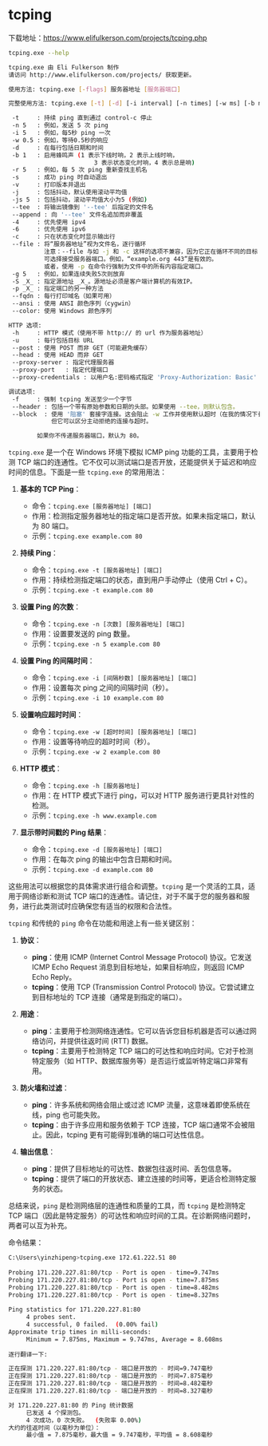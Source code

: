 # tcping



下载地址：https://www.elifulkerson.com/projects/tcping.php

```bash
tcping.exe --help

tcping.exe 由 Eli Fulkerson 制作
请访问 http://www.elifulkerson.com/projects/ 获取更新。

使用方法: tcping.exe [-flags] 服务器地址 [服务器端口]

完整使用方法: tcping.exe [-t] [-d] [-i interval] [-n times] [-w ms] [-b n] [-r times] [-s] [-v] [-j] [-js size] [-4] [-6] [-c] [-g count] [-S source_address] [--file] [--tee filename] [-h] [-u] [--post] [--head] [--proxy-port port] [--proxy-server server] [--proxy-credentials username:password] [-f] 服务器地址 [服务器端口]

 -t     : 持续 ping 直到通过 control-c 停止
 -n 5   : 例如，发送 5 次 ping
 -i 5   : 例如，每5秒 ping 一次
 -w 0.5 : 例如，等待0.5秒的响应
 -d     : 在每行包括日期和时间
 -b 1   : 启用蜂鸣声 (1 表示下线时响，2 表示上线时响，
                        3 表示状态变化时响，4 表示总是响)
 -r 5   : 例如，每 5 次 ping 重新查找主机名
 -s     : 成功 ping 时自动退出
 -v     : 打印版本并退出
 -j     : 包括抖动，默认使用滚动平均值
 -js 5  : 包括抖动，滚动平均值大小为5 (例如)
 --tee  : 将输出镜像到 '--tee' 后指定的文件名
 --append : 向 '--tee' 文件名追加而非覆盖
 -4     : 优先使用 ipv4
 -6     : 优先使用 ipv6
 -c     : 只在状态变化时显示输出行
 --file : 将“服务器地址”视为文件名，逐行循环
          注意：--file 与如 -j 和 -c 这样的选项不兼容，因为它正在循环不同的目标
          可选择接受服务器端口。例如，“example.org 443”是有效的。
          或者，使用 -p 在命令行强制为文件中的所有内容指定端口。
 -g 5   : 例如，如果连续失败5次则放弃
 -S _X_ : 指定源地址 _X_。源地址必须是客户端计算机的有效IP。
 -p _X_ : 指定端口的另一种方法
 --fqdn : 每行打印域名（如果可用）
 --ansi : 使用 ANSI 颜色序列（cygwin）
 --color: 使用 Windows 颜色序列

HTTP 选项:
 -h     : HTTP 模式（使用不带 http:// 的 url 作为服务器地址）
 -u     : 每行包括目标 URL
 --post : 使用 POST 而非 GET（可能避免缓存）
 --head : 使用 HEAD 而非 GET
 --proxy-server : 指定代理服务器
 --proxy-port   : 指定代理端口
 --proxy-credentials : 以用户名:密码格式指定 'Proxy-Authorization: Basic' 头

调试选项:
 -f     : 强制 tcping 发送至少一个字节
 --header : 包括一个带有原始参数和日期的头部。如果使用 --tee，则默认包含。
 --block  : 使用 '阻塞' 套接字连接。这会阻止 -w 工作并使用默认超时（在我的情况下长达 20 秒）。
            但它可以区分主动拒绝的连接与超时。

        如果你不传递服务器端口，默认为 80。
```



`tcping.exe` 是一个在 Windows 环境下模拟 ICMP ping 功能的工具，主要用于检测 TCP 端口的连通性。它不仅可以测试端口是否开放，还能提供关于延迟和响应时间的信息。下面是一些 `tcping.exe` 的常用用法：

1. **基本的 TCP Ping**：
   - 命令：`tcping.exe [服务器地址] [端口]`
   - 作用：检测指定服务器地址的指定端口是否开放。如果未指定端口，默认为 80 端口。
   - 示例：`tcping.exe example.com 80`

2. **持续 Ping**：
   - 命令：`tcping.exe -t [服务器地址] [端口]`
   - 作用：持续检测指定端口的状态，直到用户手动停止（使用 Ctrl + C）。
   - 示例：`tcping.exe -t example.com 80`

3. **设置 Ping 的次数**：
   - 命令：`tcping.exe -n [次数] [服务器地址] [端口]`
   - 作用：设置要发送的 ping 数量。
   - 示例：`tcping.exe -n 5 example.com 80`

4. **设置 Ping 的间隔时间**：
   - 命令：`tcping.exe -i [间隔秒数] [服务器地址] [端口]`
   - 作用：设置每次 ping 之间的间隔时间（秒）。
   - 示例：`tcping.exe -i 10 example.com 80`

5. **设置响应超时时间**：
   - 命令：`tcping.exe -w [超时时间] [服务器地址] [端口]`
   - 作用：设置等待响应的超时时间（秒）。
   - 示例：`tcping.exe -w 2 example.com 80`

6. **HTTP 模式**：
   - 命令：`tcping.exe -h [服务器地址]`
   - 作用：在 HTTP 模式下进行 ping，可以对 HTTP 服务进行更具针对性的检测。
   - 示例：`tcping.exe -h www.example.com`

7. **显示带时间戳的 Ping 结果**：
   - 命令：`tcping.exe -d [服务器地址] [端口]`
   - 作用：在每次 ping 的输出中包含日期和时间。
   - 示例：`tcping.exe -d example.com 80`

这些用法可以根据您的具体需求进行组合和调整。`tcping` 是一个灵活的工具，适用于网络诊断和测试 TCP 端口的连通性。请记住，对于不属于您的服务器和服务，进行此类测试时应确保您有适当的权限和合法性。


`tcping` 和传统的 `ping` 命令在功能和用途上有一些关键区别：

1. **协议**：
   - **ping**：使用 ICMP (Internet Control Message Protocol) 协议。它发送 ICMP Echo Request 消息到目标地址，如果目标响应，则返回 ICMP Echo Reply。
   - **tcping**：使用 TCP (Transmission Control Protocol) 协议。它尝试建立到目标地址的 TCP 连接（通常是到指定的端口）。

2. **用途**：
   - **ping**：主要用于检测网络连通性。它可以告诉您目标机器是否可以通过网络访问，并提供往返时间 (RTT) 数据。
   - **tcping**：主要用于检测特定 TCP 端口的可达性和响应时间。它对于检测特定服务（如 HTTP、数据库服务等）是否运行或监听特定端口非常有用。

3. **防火墙和过滤**：
   - **ping**：许多系统和网络会阻止或过滤 ICMP 流量，这意味着即使系统在线，ping 也可能失败。
   - **tcping**：由于许多应用和服务依赖于 TCP 连接，TCP 端口通常不会被阻止。因此，tcping 更有可能得到准确的端口可达性信息。

4. **输出信息**：
   - **ping**：提供了目标地址的可达性、数据包往返时间、丢包信息等。
   - **tcping**：提供了端口的开放状态、建立连接的时间等，更适合检测特定服务的状态。

总结来说，`ping` 是检测网络层的连通性和质量的工具，而 `tcping` 是检测特定 TCP 端口（因此是特定服务）的可达性和响应时间的工具。在诊断网络问题时，两者可以互为补充。

命令结果：

```bash
C:\Users\yinzhipeng>tcping.exe 172.61.222.51 80                                                
                                                                                                             
Probing 171.220.227.81:80/tcp - Port is open - time=9.747ms                                                  
Probing 171.220.227.81:80/tcp - Port is open - time=7.875ms                                                  
Probing 171.220.227.81:80/tcp - Port is open - time=8.482ms                                                  
Probing 171.220.227.81:80/tcp - Port is open - time=8.327ms                                                  
                                                                                                             
Ping statistics for 171.220.227.81:80                                                                        
     4 probes sent.                                                                                          
     4 successful, 0 failed.  (0.00% fail)                                                                   
Approximate trip times in milli-seconds:                                                                     
     Minimum = 7.875ms, Maximum = 9.747ms, Average = 8.608ms   
     
逐行翻译一下:

正在探测 171.220.227.81:80/tcp - 端口是开放的 - 时间=9.747毫秒
正在探测 171.220.227.81:80/tcp - 端口是开放的 - 时间=7.875毫秒
正在探测 171.220.227.81:80/tcp - 端口是开放的 - 时间=8.482毫秒
正在探测 171.220.227.81:80/tcp - 端口是开放的 - 时间=8.327毫秒

对 171.220.227.81:80 的 Ping 统计数据
     已发送 4 个探测包。
     4 次成功，0 次失败。  (失败率 0.00%)
大约的往返时间（以毫秒为单位）：
     最小值 = 7.875毫秒，最大值 = 9.747毫秒，平均值 = 8.608毫秒
     
```

